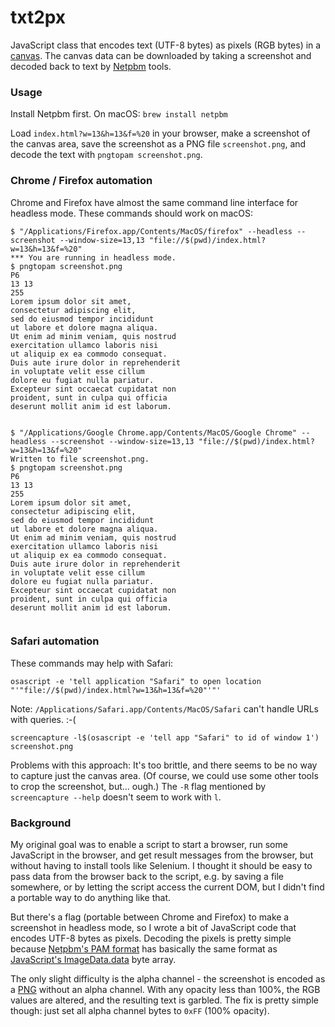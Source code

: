 # txt2px

JavaScript class that encodes text (UTF-8 bytes) as pixels (RGB bytes) in a [canvas](https://developer.mozilla.org/en-US/docs/Web/API/Canvas_API). The canvas data can be downloaded by taking a screenshot and decoded back to text by [Netpbm](http://netpbm.sourceforge.net/) tools.

### Usage

Install Netpbm first. On macOS: `brew install netpbm`

Load `index.html?w=13&h=13&f=%20` in your browser, make a screenshot of the canvas area, save the screenshot as a PNG file `screenshot.png`, and decode the text with `pngtopam screenshot.png`.

### Chrome / Firefox automation

Chrome and Firefox have almost the same command line interface for headless mode. These commands should work on macOS:

```
$ "/Applications/Firefox.app/Contents/MacOS/firefox" --headless --screenshot --window-size=13,13 "file://$(pwd)/index.html?w=13&h=13&f=%20"
*** You are running in headless mode.
$ pngtopam screenshot.png
P6
13 13
255
Lorem ipsum dolor sit amet,
consectetur adipiscing elit,
sed do eiusmod tempor incididunt
ut labore et dolore magna aliqua.
Ut enim ad minim veniam, quis nostrud
exercitation ullamco laboris nisi
ut aliquip ex ea commodo consequat.
Duis aute irure dolor in reprehenderit
in voluptate velit esse cillum
dolore eu fugiat nulla pariatur.
Excepteur sint occaecat cupidatat non
proident, sunt in culpa qui officia
deserunt mollit anim id est laborum.
                                                             
```

```
$ "/Applications/Google Chrome.app/Contents/MacOS/Google Chrome" --headless --screenshot --window-size=13,13 "file://$(pwd)/index.html?w=13&h=13&f=%20"
Written to file screenshot.png.
$ pngtopam screenshot.png
P6
13 13
255
Lorem ipsum dolor sit amet,
consectetur adipiscing elit,
sed do eiusmod tempor incididunt
ut labore et dolore magna aliqua.
Ut enim ad minim veniam, quis nostrud
exercitation ullamco laboris nisi
ut aliquip ex ea commodo consequat.
Duis aute irure dolor in reprehenderit
in voluptate velit esse cillum
dolore eu fugiat nulla pariatur.
Excepteur sint occaecat cupidatat non
proident, sunt in culpa qui officia
deserunt mollit anim id est laborum.
                                                             
```

### Safari automation

These commands may help with Safari:

```
osascript -e 'tell application "Safari" to open location "'"file://$(pwd)/index.html?w=13&h=13&f=%20"'"'
```

Note: `/Applications/Safari.app/Contents/MacOS/Safari` can't handle URLs with queries. :-(

```
screencapture -l$(osascript -e 'tell app "Safari" to id of window 1') screenshot.png 
```

Problems with this approach: It's too brittle, and there seems to be no way to capture just the canvas area. (Of course, we could use some other tools to crop the screenshot, but... ough.) The `-R` flag mentioned by `screencapture --help` doesn't seem to work with `l`.

### Background

My original goal was to enable a script to start a browser, run some JavaScript in the browser, and get result messages from the browser, but without having to install tools like Selenium. I thought it should be easy to pass data from the browser back to the script, e.g. by saving a file somewhere, or by letting the script access the current DOM, but I didn't find a portable way to do anything like that.

But there's a flag (portable between Chrome and Firefox) to make a screenshot in headless mode, so I wrote a bit of JavaScript code that encodes UTF-8 bytes as pixels. Decoding the pixels is pretty simple because [Netpbm's PAM format](http://netpbm.sourceforge.net/doc/pam.html) has basically the same format as [JavaScript's ImageData.data](https://developer.mozilla.org/en-US/docs/Web/API/ImageData/data) byte array.

The only slight difficulty is the alpha channel - the screenshot is encoded as a [PNG](https://en.wikipedia.org/wiki/Portable_Network_Graphics) without an alpha channel. With any opacity less than 100%, the RGB values are altered, and the resulting text is garbled. The fix is pretty simple though: just set all alpha channel bytes to `0xFF` (100% opacity).
